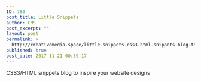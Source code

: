 ```yaml
---
ID: 780
post_title: Little Snippets
author: CMS
post_excerpt: ""
layout: post
permalink: >
  http://creativemedia.space/little-snippets-css3-html-snippets-blog-to-inspire-your-website-designs/
published: true
post_date: 2017-11-21 00:59:17
---
```

CSS3/HTML snippets blog to inspire your website designs
